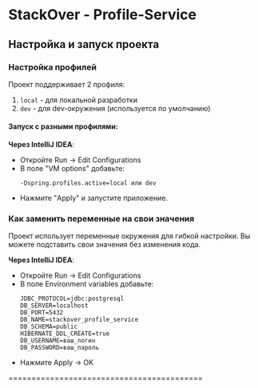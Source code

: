 # StackOver - Profile-Service
## Настройка и запуск проекта

### Настройка профилей

Проект поддерживает 2 профиля:
1. `local` - для локальной разработки 
2. `dev` - для dev-окружения (используется по умолчанию)

#### Запуск с разными профилями:

**Через IntelliJ IDEA**:
- Откройте Run → Edit Configurations
- В поле "VM options" добавьте:
  ```
  -Dspring.profiles.active=local или dev
  ```
- Нажмите "Apply" и запустите приложение.

### Как заменить переменные на свои значения

Проект использует переменные окружения для гибкой настройки. Вы можете подставить свои значения без изменения кода.

**Через IntelliJ IDEA**:
- Откройте Run → Edit Configurations
- В поле Environment variables добавьте:
  ```
  JDBC_PROTOCOL=jdbc:postgresql
  DB_SERVER=localhost
  DB_PORT=5432
  DB_NAME=stackover_profile_service
  DB_SCHEMA=public
  HIBERNATE_DDL_CREATE=true
  DB_USERNAME=ваш_логин
  DB_PASSWORD=ваш_пароль
  ```  
- Нажмите Apply → OK

==========================================

